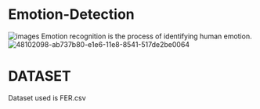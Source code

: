 # Emotion-Detection
![images](https://user-images.githubusercontent.com/85367784/145420078-3315bdf1-2082-48c6-97ab-de6c5506ffa6.jpg)
Emotion recognition is the process of identifying human emotion. 
![48102098-ab737b80-e1e6-11e8-8541-517de2be0064](https://user-images.githubusercontent.com/85367784/145424952-d353bc4c-e638-431c-9cb9-e745b40c5cad.png)

# DATASET
Dataset used is FER.csv
